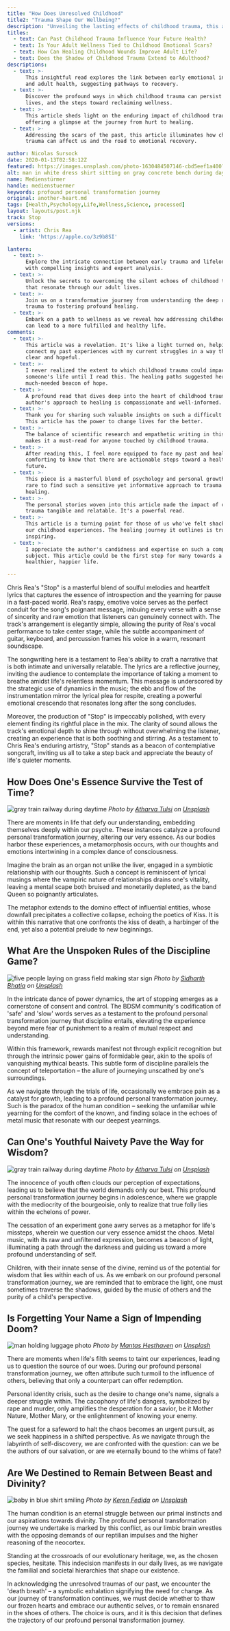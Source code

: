```yaml
---
title: "How Does Unresolved Childhood"
title2: "Trauma Shape Our Wellbeing?"
description: "Unveiling the lasting effects of childhood trauma, this article delves into how past pain can sculpt our present health and emotional landscape, hinting at transformative healing paths."
titles:
  - text: Can Past Childhood Trauma Influence Your Future Health?
  - text: Is Your Adult Wellness Tied to Childhood Emotional Scars?
  - text: How Can Healing Childhood Wounds Improve Adult Life?
  - text: Does the Shadow of Childhood Trauma Extend to Adulthood?
descriptions:
  - text: >-
      This insightful read explores the link between early emotional injuries
      and adult health, suggesting pathways to recovery.
  - text: >-
      Discover the profound ways in which childhood trauma can persist in our
      lives, and the steps toward reclaiming wellness.
  - text: >-
      This article sheds light on the enduring impact of childhood trauma,
      offering a glimpse at the journey from hurt to healing.
  - text: >-
      Addressing the scars of the past, this article illuminates how childhood
      trauma can affect us and the road to emotional recovery.

author: Nicolas Sursock
date: 2020-01-13T02:58:12Z
featured: https://images.unsplash.com/photo-1630484507146-cbd5eef1a400?ixid=M3wzODQ3NjN8MHwxfHJhbmRvbXx8fHx8fHx8fDE3MDI4NDA5MTl8&ixlib=rb-4.0.3&auto=format&fit=crop&q=80
alt: man in white dress shirt sitting on gray concrete bench during daytime
name: Medienstürmer
handle: medienstuermer
keywords: profound personal transformation journey
original: another-heart.md
tags: [Health,Psychology,Life,Wellness,Science, processed]
layout: layouts/post.njk
track: Stop
versions:
  - artist: Chris Rea
    link: 'https://apple.co/3z9b8SI'

lantern:
  - text: >-
      Explore the intricate connection between early trauma and lifelong health
      with compelling insights and expert analysis.
  - text: >-
      Unlock the secrets to overcoming the silent echoes of childhood trauma
      that resonate through our adult lives.
  - text: >-
      Join us on a transformative journey from understanding the deep roots of
      trauma to fostering profound healing.
  - text: >-
      Embark on a path to wellness as we reveal how addressing childhood trauma
      can lead to a more fulfilled and healthy life.
comments:
  - text: >-
      This article was a revelation. It's like a light turned on, helping me
      connect my past experiences with my current struggles in a way that's both
      clear and hopeful.
  - text: >-
      I never realized the extent to which childhood trauma could impact
      someone's life until I read this. The healing paths suggested here offer a
      much-needed beacon of hope.
  - text: >-
      A profound read that dives deep into the heart of childhood trauma. The
      author's approach to healing is compassionate and well-informed.
  - text: >-
      Thank you for sharing such valuable insights on such a difficult topic.
      This article has the power to change lives for the better.
  - text: >-
      The balance of scientific research and empathetic writing in this article
      makes it a must-read for anyone touched by childhood trauma.
  - text: >-
      After reading this, I feel more equipped to face my past and heal. It's
      comforting to know that there are actionable steps toward a healthier
      future.
  - text: >-
      This piece is a masterful blend of psychology and personal growth. It's
      rare to find such a sensitive yet informative approach to trauma and
      healing.
  - text: >-
      The personal stories woven into this article made the impact of childhood
      trauma tangible and relatable. It's a powerful read.
  - text: >-
      This article is a turning point for those of us who've felt shackled by
      our childhood experiences. The healing journey it outlines is truly
      inspiring.
  - text: >-
      I appreciate the author's candidness and expertise on such a complex
      subject. This article could be the first step for many towards a
      healthier, happier life.

---
```

Chris Rea's "Stop" is a masterful blend of soulful melodies and heartfelt lyrics that captures the essence of introspection and the yearning for pause in a fast-paced world. Rea's raspy, emotive voice serves as the perfect conduit for the song's poignant message, imbuing every verse with a sense of sincerity and raw emotion that listeners can genuinely connect with. The track's arrangement is elegantly simple, allowing the purity of Rea's vocal performance to take center stage, while the subtle accompaniment of guitar, keyboard, and percussion frames his voice in a warm, resonant soundscape.

The songwriting here is a testament to Rea's ability to craft a narrative that is both intimate and universally relatable. The lyrics are a reflective journey, inviting the audience to contemplate the importance of taking a moment to breathe amidst life's relentless momentum. This message is underscored by the strategic use of dynamics in the music; the ebb and flow of the instrumentation mirror the lyrical plea for respite, creating a powerful emotional crescendo that resonates long after the song concludes.

Moreover, the production of "Stop" is impeccably polished, with every element finding its rightful place in the mix. The clarity of sound allows the track's emotional depth to shine through without overwhelming the listener, creating an experience that is both soothing and stirring. As a testament to Chris Rea's enduring artistry, "Stop" stands as a beacon of contemplative songcraft, inviting us all to take a step back and appreciate the beauty of life's quieter moments.

## How Does One's Essence Survive the Test of Time?

![gray train railway during daytime](https://images.unsplash.com/photo-1535218934049-15c65386b8c3?ixid=M3wzODQ3NjN8MHwxfHJhbmRvbXx8fHx8fHx8fDE3MDI4NDA5MTh8&ixlib=rb-4.0.3&auto=format&fit=crop&q=80)
*Photo by [Atharva Tulsi](https://unsplash.com/@atharva_tulsi?utm_source=crackingdacode&utm_medium=referral) on [Unsplash](https://unsplash.com/?utm_source=crackingdacode&utm_medium=referral)*
<!-- 
prompt: A photorealistic image of an individual experiencing a profound personal transformation, with elements representing change and growth.
keyword: profound personal transformation journey, metamorphosis of thoughts and emotions
-->

There are moments in life that defy our understanding, embedding themselves deeply within our psyche. These instances catalyze a profound personal transformation journey, altering our very essence. As our bodies harbor these experiences, a metamorphosis occurs, with our thoughts and emotions intertwining in a complex dance of consciousness.

Imagine the brain as an organ not unlike the liver, engaged in a symbiotic relationship with our thoughts. Such a concept is reminiscent of lyrical musings where the vampiric nature of relationships drains one's vitality, leaving a mental scape both bruised and monetarily depleted, as the band Queen so poignantly articulates.

The metaphor extends to the domino effect of influential entities, whose downfall precipitates a collective collapse, echoing the poetics of Kiss. It is within this narrative that one confronts the kiss of death, a harbinger of the end, yet also a potential prelude to new beginnings.

## What Are the Unspoken Rules of the Discipline Game?

![five people laying on grass field making star sign](https://images.unsplash.com/photo-1472722266948-a898ab5ff257?ixid=M3wzODQ3NjN8MHwxfHJhbmRvbXx8fHx8fHx8fDE3MDI4NDA5MTh8&ixlib=rb-4.0.3&auto=format&fit=crop&q=80)
*Photo by [Sidharth Bhatia](https://unsplash.com/@sidharthbhatia?utm_source=crackingdacode&utm_medium=referral) on [Unsplash](https://unsplash.com/?utm_source=crackingdacode&utm_medium=referral)*
<!-- 
prompt: A photorealistic image of a symbolic safe word and slow word within a controlled and consensual discipline scenario.
keyword: profound personal transformation journey, BDSM community consent and control
-->

In the intricate dance of power dynamics, the art of stopping emerges as a cornerstone of consent and control. The BDSM community's codification of 'safe' and 'slow' words serves as a testament to the profound personal transformation journey that discipline entails, elevating the experience beyond mere fear of punishment to a realm of mutual respect and understanding.

Within this framework, rewards manifest not through explicit recognition but through the intrinsic power gains of formidable gear, akin to the spoils of vanquishing mythical beasts. This subtle form of discipline parallels the concept of teleportation – the allure of journeying unscathed by one's surroundings.

As we navigate through the trials of life, occasionally we embrace pain as a catalyst for growth, leading to a profound personal transformation journey. Such is the paradox of the human condition – seeking the unfamiliar while yearning for the comfort of the known, and finding solace in the echoes of metal music that resonate with our deepest yearnings.

## Can One's Youthful Naivety Pave the Way for Wisdom?

![gray train railway during daytime](https://images.unsplash.com/photo-1535218934049-15c65386b8c3?ixid=M3wzODQ3NjN8MHwxfHJhbmRvbXx8fHx8fHx8fDE3MDI4NDA5MTh8&ixlib=rb-4.0.3&auto=format&fit=crop&q=80)
*Photo by [Atharva Tulsi](https://unsplash.com/@atharva_tulsi?utm_source=crackingdacode&utm_medium=referral) on [Unsplash](https://unsplash.com/?utm_source=crackingdacode&utm_medium=referral)*
<!-- 
prompt: A photorealistic image of a child amidst shadows, symbolizing the transition from youthful naivety to wisdom.
keyword: profound personal transformation journey, innocence of youth
-->

The innocence of youth often clouds our perception of expectations, leading us to believe that the world demands only our best. This profound personal transformation journey begins in adolescence, where we grapple with the mediocrity of the bourgeoisie, only to realize that true folly lies within the echelons of power.

The cessation of an experiment gone awry serves as a metaphor for life's missteps, wherein we question our very essence amidst the chaos. Metal music, with its raw and unfiltered expression, becomes a beacon of light, illuminating a path through the darkness and guiding us toward a more profound understanding of self.

Children, with their innate sense of the divine, remind us of the potential for wisdom that lies within each of us. As we embark on our profound personal transformation journey, we are reminded that to embrace the light, one must sometimes traverse the shadows, guided by the music of others and the purity of a child's perspective.

## Is Forgetting Your Name a Sign of Impending Doom?

![man holding luggage photo](https://images.unsplash.com/photo-1473625247510-8ceb1760943f?ixid=M3wzODQ3NjN8MHwxfHJhbmRvbXx8fHx8fHx8fDE3MDI4NDA5MTh8&ixlib=rb-4.0.3&auto=format&fit=crop&q=80)
*Photo by [Mantas Hesthaven](https://unsplash.com/@mantashesthaven?utm_source=crackingdacode&utm_medium=referral) on [Unsplash](https://unsplash.com/?utm_source=crackingdacode&utm_medium=referral)*
<!-- 
prompt: A photorealistic image of an individual in a moment of introspection, reflecting on their identity amidst life's turmoil.
keyword: profound personal transformation journey, personal identity crisis
-->

There are moments when life's filth seems to taint our experiences, leading us to question the source of our woes. During our profound personal transformation journey, we often attribute such turmoil to the influence of others, believing that only a counterpart can offer redemption.

Personal identity crisis, such as the desire to change one's name, signals a deeper struggle within. The cacophony of life's dangers, symbolized by rape and murder, only amplifies the desperation for a savior, be it Mother Nature, Mother Mary, or the enlightenment of knowing your enemy.

The quest for a safeword to halt the chaos becomes an urgent pursuit, as we seek happiness in a shifted perspective. As we navigate through the labyrinth of self-discovery, we are confronted with the question: can we be the authors of our salvation, or are we eternally bound to the whims of fate?

## Are We Destined to Remain Between Beast and Divinity?

![baby in blue shirt smiling](https://images.unsplash.com/photo-1617818046956-38df20876e85?ixid=M3wzODQ3NjN8MHwxfHJhbmRvbXx8fHx8fHx8fDE3MDI4NDA5MTh8&ixlib=rb-4.0.3&auto=format&fit=crop&q=80)
*Photo by [Keren Fedida](https://unsplash.com/@kerenfedida?utm_source=crackingdacode&utm_medium=referral) on [Unsplash](https://unsplash.com/?utm_source=crackingdacode&utm_medium=referral)*
<!-- 
prompt: A photorealistic image of a person at a crossroads, symbolizing the human struggle between primal instincts and higher aspirations.
keyword: profound personal transformation journey, human condition struggle
-->

The human condition is an eternal struggle between our primal instincts and our aspirations towards divinity. The profound personal transformation journey we undertake is marked by this conflict, as our limbic brain wrestles with the opposing demands of our reptilian impulses and the higher reasoning of the neocortex.

Standing at the crossroads of our evolutionary heritage, we, as the chosen species, hesitate. This indecision manifests in our daily lives, as we navigate the familial and societal hierarchies that shape our existence.

In acknowledging the unresolved traumas of our past, we encounter the 'death breath' – a symbolic exhalation signifying the need for change. As our journey of transformation continues, we must decide whether to thaw our frozen hearts and embrace our authentic selves, or to remain ensnared in the shoes of others. The choice is ours, and it is this decision that defines the trajectory of our profound personal transformation journey.